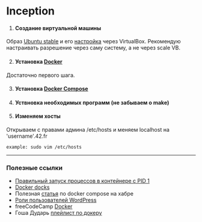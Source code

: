 # Inception

1. #### Создание виртуальной машины

Образ [Ubuntu stable](https://releases.ubuntu.com/20.04/) и его [настройка](https://losst.ru/kak-polzovatsya-virtualbox#2_%D0%A1%D0%BE%D0%B7%D0%B4%D0%B0%D0%BD%D0%B8%D0%B5_%D0%B2%D0%B8%D1%80%D1%82%D1%83%D0%B0%D0%BB%D1%8C%D0%BD%D0%BE%D0%B9_%D0%BC%D0%B0%D1%88%D0%B8%D0%BD%D1%8B) через VirtualBox.
Рекомендую настраивать разрешение через саму систему, а не через scale VB.

2. #### Установка [Docker](https://www.digitalocean.com/community/tutorials/how-to-install-and-use-docker-compose-on-ubuntu-20-04-ru)

Достаточно первого шага.

3. #### Установка [Docker Compose](https://www.digitalocean.com/community/tutorials/how-to-install-and-use-docker-compose-on-ubuntu-20-04-ru)

4. #### Уствновка необходимых программ (не забываем о make)

5. #### Изменяем хосты

Открываем с правами админа /etc/hosts и меняем localhost на 'username'.42.fr

	example: sudo vim /etc/hosts

---

### Полезные ссылки

- [Правильный запуск процессов в контейнере с PID 1](https://it-lux.ru/docker-entrypoint-pid-1/)
- [Docker docks](https://docs.docker.com/)
- Полезная [статья](https://habr.com/ru/company/ruvds/blog/450312/) по docker compose на хабре
- [Роли пользователей WordPress](https://hostenko.com/wpcafe/tutorials/roli-polzovateley-wordpress-razbiraemsya-kto-est-kto/#:~:text=%D0%92%20WordPress%20%D0%B5%D1%81%D1%82%D1%8C%20%D1%80%D0%B0%D0%B7%D0%BD%D1%8B%D0%B5%20%D1%82%D0%B8%D0%BF%D1%8B,%D1%82%D0%BE%D0%B3%D0%BE%2C%20%D1%87%D1%82%D0%BE%20%D0%BF%D0%BE%D0%BB%D1%8C%D0%B7%D0%BE%D0%B2%D0%B0%D1%82%D0%B5%D0%BB%D1%8E%20%D1%80%D0%B0%D0%B7%D1%80%D0%B5%D1%88%D0%B5%D0%BD%D0%BE%20%D0%B4%D0%B5%D0%BB%D0%B0%D1%82%D1%8C.)
- freeCodeCamp [Docker](https://www.freecodecamp.org/news/docker-simplified-96639a35ff36/)
- Гоша Дударь [плейлист по докеру](https://www.youtube.com/playlist?list=PL0lO_mIqDDFX1c0JHogP5YuZdOVawoepS)
